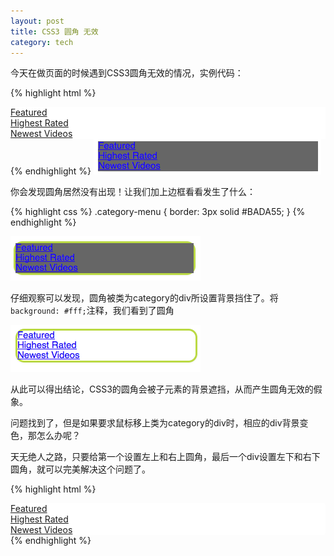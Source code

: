 ```yaml
---
layout: post
title: CSS3 圆角 无效
category: tech
---
```

今天在做页面的时候遇到CSS3圆角无效的情况，实例代码：

{% highlight html %}
<style type="text/css">
  .category-menu {
    -webkit-border-radius: 14px;
    -moz-border-radius: 14px;
    border-radius: 14px;
  }

  .category {
    background: #fff;
  }
</style>
<div class="category-menu">
  <div class="category">
    <a href="featured">Featured</a>
  </div>
  <div class="category">
    <a href="rated">Highest Rated</a>
  </div>
  <div class="category">
    <a href="newest">Newest Videos</a>
  </div>
</div>
{% endhighlight %}

<img src="/images/2013/11/QQ20131107-1.png" />  

你会发现圆角居然没有出现！让我们加上边框看看发生了什么：

{% highlight css %}
.category-menu {
  border: 3px solid #BADA55;
}
{% endhighlight %}

<img src="/images/2013/11/QQ20131107-2.png" />

仔细观察可以发现，圆角被类为category的div所设置背景挡住了。将`background: #fff;`注释，我们看到了圆角

<img src="/images/2013/11/QQ20131107-3.png" />

从此可以得出结论，CSS3的圆角会被子元素的背景遮挡，从而产生圆角无效的假象。

问题找到了，但是如果要求鼠标移上类为category的div时，相应的div背景变色，那怎么办呢？

天无绝人之路，只要给第一个设置左上和右上圆角，最后一个div设置左下和右下圆角，就可以完美解决这个问题了。

{% highlight html %}
<style type="text/css">
  .category {
    background: #fff;
  }

  .category:hover {
    background: #ff6633;
  }

  .first {
    -webkit-border-radius: 4px 4px 0 0;
    -moz-border-radius: 4px 4px 0 0;
    border-radius: 4px 4px 0 0;
  }

  .last {
    -webkit-border-radius: 0 0 4px 4px;
    -moz-border-radius: 0 0 4px 4px;
    border-radius: 0 0 4px 4px;
  }
</style>
<div class="category-menu">
  <div class="category first">
    <a href="featured">Featured</a>
  </div>
  <div class="category">
    <a href="rated">Highest Rated</a>
  </div>
  <div class="category last">
    <a href="newest">Newest Videos</a>
  </div>
</div>
{% endhighlight %}
